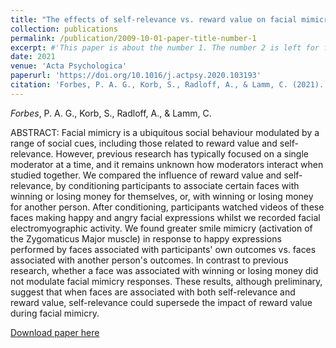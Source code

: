 ```yaml
---
title: "The effects of self-relevance vs. reward value on facial mimicry"
collection: publications
permalink: /publication/2009-10-01-paper-title-number-1
excerpt: #'This paper is about the number 1. The number 2 is left for future work.'
date: 2021
venue: 'Acta Psychologica'
paperurl: 'https://doi.org/10.1016/j.actpsy.2020.103193'
citation: 'Forbes, P. A. G., Korb, S., Radloff, A., & Lamm, C. (2021). &quot;The effects of self-relevance vs. reward value on facial mimicry.&quot; <i>Acta Psychologica</i>. 212, 103193.'
---
```

*Forbes*, P. A. G., Korb, S., Radloff, A., & Lamm, C.

ABSTRACT: Facial mimicry is a ubiquitous social behaviour modulated by a range of social cues, including those related to reward value and self-relevance. However, previous research has typically focused on a single moderator at a time, and it remains unknown how moderators interact when studied together. We compared the influence of reward value and self-relevance, by conditioning participants to associate certain faces with winning or losing money for themselves, or, with winning or losing money for another person. After conditioning, participants watched videos of these faces making happy and angry facial expressions whilst we recorded facial electromyographic activity. We found greater smile mimicry (activation of the Zygomaticus Major muscle) in response to happy expressions performed by faces associated with participants' own outcomes vs. faces associated with another person's outcomes. In contrast to previous research, whether a face was associated with winning or losing money did not modulate facial mimicry responses. These results, although preliminary, suggest that when faces are associated with both self-relevance and reward value, self-relevance could supersede the impact of reward value during facial mimicry.

[Download paper here](https://www.sciencedirect.com/science/article/pii/S0001691820305175/pdfft?md5=738f3412f6a7313cdd0ed0d661dcaf39&pid=1-s2.0-S0001691820305175-main.pdf)

